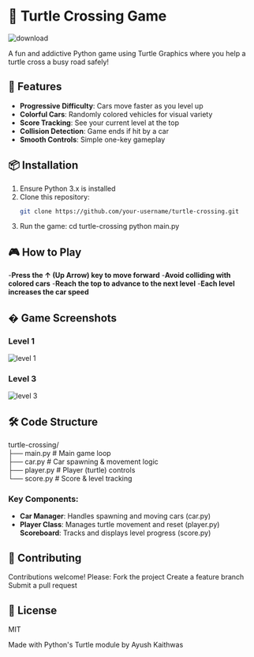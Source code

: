 # 🐢 Turtle Crossing Game 

![download](https://github.com/user-attachments/assets/540aab76-eeda-49cd-8da2-2918d5efea1a)

A fun and addictive Python game using Turtle Graphics where you help a turtle cross a busy road safely!

## 🚀 Features
- **Progressive Difficulty**: Cars move faster as you level up
- **Colorful Cars**: Randomly colored vehicles for visual variety  
- **Score Tracking**: See your current level at the top
- **Collision Detection**: Game ends if hit by a car
- **Smooth Controls**: Simple one-key gameplay

## 📦 Installation
1. Ensure Python 3.x is installed
2. Clone this repository:
   ```bash
   git clone https://github.com/your-username/turtle-crossing.git
3. Run the game:
    cd turtle-crossing
    python main.py
   
## 🎮 How to Play
-**Press the ↑ (Up Arrow) key to move forward**
-**Avoid colliding with colored cars**
-**Reach the top to advance to the next level**
-**Each level increases the car speed**

## � Game Screenshots
### Level 1	
![level 1](https://github.com/user-attachments/assets/450b1ed7-5627-4727-b903-011511d5a200)

### Level 3	
![level 3](https://github.com/user-attachments/assets/c3672b9b-6c57-4eb4-80df-066b278dab9e)


## 🛠️ Code Structure
 turtle-crossing/  
├── main.py          # Main game loop  
├── car.py           # Car spawning & movement logic  
├── player.py        # Player (turtle) controls  
└── score.py         # Score & level tracking  

### Key Components:

- **Car Manager**: Handles spawning and moving cars (car.py)
- **Player Class**: Manages turtle movement and reset (player.py)
  **Scoreboard**: Tracks and displays level progress (score.py)

## 🤝 Contributing
   Contributions welcome! Please:
      Fork the project
      Create a feature branch
      Submit a pull request

## 📜 License
   MIT

Made with Python's Turtle module by Ayush Kaithwas
